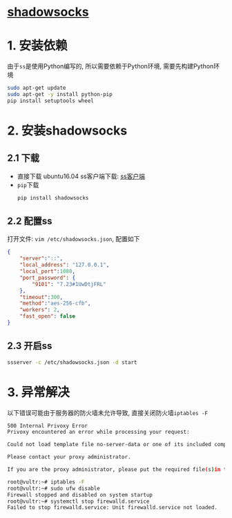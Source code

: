 # [shadowsocks](https://github.com/shadowsocks)

# 1.  安装依赖
由于`ss`是使用Python编写的, 所以需要依赖于Python环境, 需要先构建Python环境
```bash
sudo apt-get update
sudo apt-get -y install python-pip
pip install setuptools wheel
```

# 2. 安装shadowsocks
## 2.1 下载
* 直接下载
 ubuntu16.04   ss客户端下载: [ss客户端](https://github.com/shadowsocks)
* `pip`下载
  ```bash
  pip install shadowsocks
  ```

## 2.2 配置ss

打开文件: `vim /etc/shadowsocks.json`, 配置如下

 

```json
{
    "server":"::",
    "local_address": "127.0.0.1",
    "local_port":1080,
    "port_password": {
        "9101": "7.23#1UwDtjFRL"
    },
    "timeout":300,
    "method":"aes-256-cfb",
    "workers": 2,
    "fast_open": false
}
```

## 2.3 开启ss

 

```bash
ssserver -c /etc/shadowsocks.json -d start
```

# 3. 异常解决

以下错误可能由于服务器的防火墙未允许导致, 直接关闭防火墙`iptables -F`

 

```bash
500 Internal Privoxy Error
Privoxy encountered an error while processing your request:

Could not load template file no-server-data or one of its included components.

Please contact your proxy administrator.

If you are the proxy administrator, please put the required file(s)in the (confdir)/templates directory. The location of the (confdir) directory is specified in the main Privoxy config file. (It's typically the Privoxy install directory).
```

 

```bash
root@vultr:~# iptables -F
root@vultr:~# sudo ufw disable
Firewall stopped and disabled on system startup
root@vultr:~# systemctl stop firewalld.service
Failed to stop firewalld.service: Unit firewalld.service not loaded.

```

